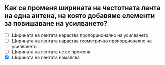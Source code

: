 ## Как се променя ширината на честотната лента на една антена, на която добавяме елементи за повишаване на усилването?

<!-- Верният отговор е отбелязан с [X] -->

- [ ] Ширината на лентата нараства пропорционално на усилването
- [ ] Ширината на лентата нараства геометрично пропорционално на усилването
- [ ] Ширината на лентата не се променя
- [X] Ширината на лентата намалява
